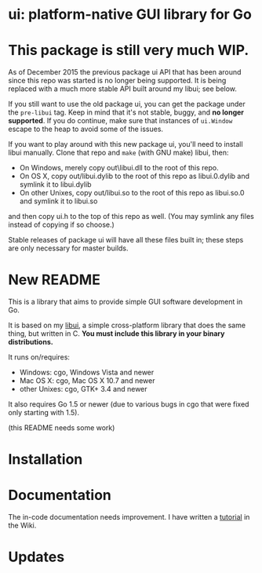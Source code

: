 # ui: platform-native GUI library for Go

# This package is still very much WIP.

As of December 2015 the previous package ui API that has been around since this repo was started is no longer being supported. It is being replaced with a much more stable API built around my libui; see below.

If you still want to use the old package ui, you can get the package under the `pre-libui` tag. Keep in mind that it's not stable, buggy, and **no longer supported**. If you do continue, make sure that instances of `ui.Window` escape to the heap to avoid some of the issues.

If you want to play around with this new package ui, you'll need to install libui manually. Clone that repo and `make` (with GNU make) libui, then:

- On Windows, merely copy out\libui.dll to the root of this repo.
- On OS X, copy out/libui.dylib to the root of this repo as libui.0.dylib and symlink it to libui.dylib
- On other Unixes, copy out/libui.so to the root of this repo as libui.so.0 and symlink it to libui.so

and then copy ui.h to the top of this repo as well. (You may symlink any files instead of copying if so choose.)

Stable releases of package ui will have all these files built in; these steps are only necessary for master builds.

# New README

This is a library that aims to provide simple GUI software development in Go.

It is based on my [libui](https://github.com/andlabs/libui), a simple cross-platform library that does the same thing, but written in C. **You must include this library in your binary distributions.**

It runs on/requires:

- Windows: cgo, Windows Vista and newer
- Mac OS X: cgo, Mac OS X 10.7 and newer
- other Unixes: cgo, GTK+ 3.4 and newer

It also requires Go 1.5 or newer (due to various bugs in cgo that were fixed only starting with 1.5).

(this README needs some work)

# Installation

# Documentation

The in-code documentation needs improvement. I have written a [tutorial](https://github.com/andlabs/ui/wiki/Getting-Started) in the Wiki.

# Updates
